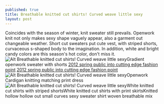 ```yaml
---
published: true
title: Breathable knitted cut shirts! Curved weave little sexy
layout: post
---
```

Coincides with the season of winter, knit sweater still prevails. Openwork knit not only makes sexy shape vaguely appear, also a garment out changeable weather. Short cut sweaters put cute vest, with striped shorts, curvaceous s-shaped body to the imagination. In addition, white and bright candy colors are this season\'s hot color, don\'t miss it.![Alt Breathable knitted cut shirts! Curved weave little sexy](https://c2.staticflickr.com/2/1639/23828250923_fbc80e9dfa.jpg)Gradient openwork sweater with shorts [2012 spring public into cutting edge fashion point](http://www.focalstyle.com/2016/01/17/2012-spring-public-into-cutting-edge-fashion-point/) [2012 spring public into cutting edge fashion point](http://www.focalstyle.com/2016/01/17/2012-spring-public-into-cutting-edge-fashion-point/)![Alt Breathable knitted cut shirts! Curved weave little sexy](https://c2.staticflickr.com/2/1708/24428847256_42c016d222.jpg)Openwork Cardigan knitting matching print dress![Alt Breathable knitted cut shirts! Curved weave little sexy](https://c2.staticflickr.com/2/1589/23826856444_85faedbcdf.jpg)White knitted cut shirts with striped shortsWhite knitted cut shirts with print skirtsKnitted hollow hollow out small curves sexy sweater shirt woven breathable mix